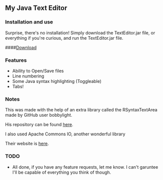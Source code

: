 ## My Java Text Editor

### Installation and use
Surprise, there's no installation! Simply download the TextEditor.jar file, or everything if you're curious, and run the TextEditor.jar file.

####[Download](https://mega.co.nz/#!fJ4lmKDD!tHF-vrbAXPkXquLnNccrWmhx9Kih8KO_X5gISnwgzqA)

### Features
* Ability to Open/Save files
* Line numbering
* Some Java syntax highlighting (Toggleable)
* Tabs!

### Notes
This was made with the help of an extra library called the RSyntaxTextArea
made by GitHub user bobbylight.

His repository can be found [here](https://github.com/bobbylight/RSyntaxTextArea).

I also used Apache Commons IO, another wonderful library

Their website is [here](http://commons.apache.org/proper/commons-io/).

### TODO
* All done, if you have any feature requests, let me know.  I can't garuntee I'll be capable of everything you think of though.